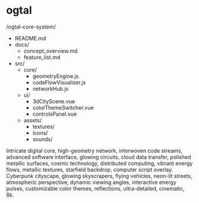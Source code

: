 # ogtal
/ogtal-core-system/
  - README.md
  - docs/
      - concept_overview.md
      - feature_list.md
  - src/
      - core/
          - geometryEngine.js
          - codeFlowVisualizer.js
          - networkHub.js
      - ui/
          - 3dCityScene.vue
          - colorThemeSwitcher.vue
          - controlsPanel.vue
      - assets/
          - textures/
          - icons/
          - sounds/
            
Intricate digital core, high-geometry network, interwoven code streams, advanced software interface, glowing circuits, cloud data transfer, polished metallic surfaces, cosmic technology, distributed computing, vibrant energy flows, metallic textures, starfield backdrop, computer script overlay.  
Cyberpunk cityscape, glowing skyscrapers, flying vehicles, neon-lit streets, atmospheric perspective, dynamic viewing angles, interactive energy pulses, customizable color themes, reflections, ultra-detailed, cinematic, 8k.
